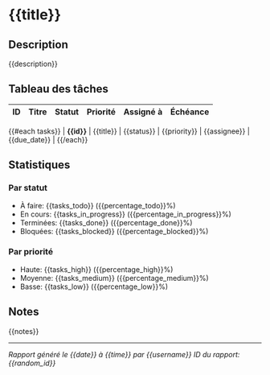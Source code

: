 # {{title}}

## Description
{{description}}

## Tableau des tâches

| ID | Titre | Statut | Priorité | Assigné à | Échéance |
|---|---|---|---|---|---|
{{#each tasks}}
| **{{id}}** | {{title}} | {{status}} | {{priority}} | {{assignee}} | {{due_date}} |
{{/each}}

## Statistiques

### Par statut
- À faire: {{tasks_todo}} ({{percentage_todo}}%)
- En cours: {{tasks_in_progress}} ({{percentage_in_progress}}%)
- Terminées: {{tasks_done}} ({{percentage_done}}%)
- Bloquées: {{tasks_blocked}} ({{percentage_blocked}}%)

### Par priorité
- Haute: {{tasks_high}} ({{percentage_high}}%)
- Moyenne: {{tasks_medium}} ({{percentage_medium}}%)
- Basse: {{tasks_low}} ({{percentage_low}}%)

## Notes
{{notes}}

---
*Rapport généré le {{date}} à {{time}} par {{username}}*
*ID du rapport: {{random_id}}*
